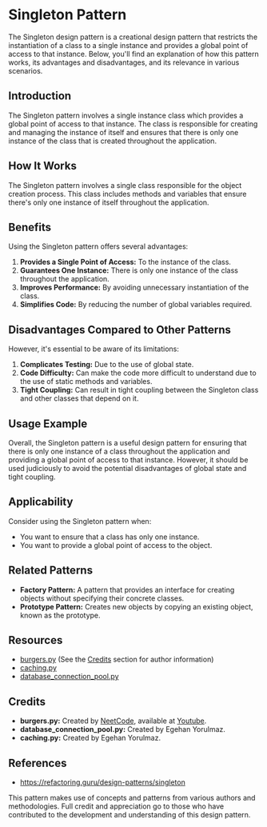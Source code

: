 # Singleton Pattern

The Singleton design pattern is a creational design pattern that restricts the instantiation of a class to a single instance and provides a global point of access to that instance. Below, you'll find an explanation of how this pattern works, its advantages and disadvantages, and its relevance in various scenarios.

## Introduction

The Singleton pattern involves a single instance class which provides a global point of access to that instance. The class is responsible for creating and managing the instance of itself and ensures that there is only one instance of the class that is created throughout the application.

## How It Works

The Singleton pattern involves a single class responsible for the object creation process. This class includes methods and variables that ensure there's only one instance of itself throughout the application.

## Benefits

Using the Singleton pattern offers several advantages:

1. **Provides a Single Point of Access:** To the instance of the class.
2. **Guarantees One Instance:** There is only one instance of the class throughout the application.
3. **Improves Performance:** By avoiding unnecessary instantiation of the class.
4. **Simplifies Code:** By reducing the number of global variables required.

## Disadvantages Compared to Other Patterns

However, it's essential to be aware of its limitations:

1. **Complicates Testing:** Due to the use of global state.
2. **Code Difficulty:** Can make the code more difficult to understand due to the use of static methods and variables.
3. **Tight Coupling:** Can result in tight coupling between the Singleton class and other classes that depend on it.

## Usage Example

Overall, the Singleton pattern is a useful design pattern for ensuring that there is only one instance of a class throughout the application and providing a global point of access to that instance. However, it should be used judiciously to avoid the potential disadvantages of global state and tight coupling.

## Applicability

Consider using the Singleton pattern when:
- You want to ensure that a class has only one instance.
- You want to provide a global point of access to the object.

## Related Patterns

- **Factory Pattern:** A pattern that provides an interface for creating objects without specifying their concrete classes.
- **Prototype Pattern:** Creates new objects by copying an existing object, known as the prototype.

## Resources

- [burgers.py](burgers.py) (See the [Credits](#credits) section for author information)
- [caching.py](caching.py)
- [database_connection_pool.py](database_connection_pool.py)

## Credits

- **burgers.py:** Created by [NeetCode]("https://www.youtube.com/@NeetCode"), available at [Youtube](https://www.youtube.com/watch?v=tAuRQs_d9F8).
- **database_connection_pool.py:** Created by Egehan Yorulmaz.
- **caching.py:** Created by Egehan Yorulmaz.

## References
* https://refactoring.guru/design-patterns/singleton


This pattern makes use of concepts and patterns from various authors and methodologies. Full credit and appreciation go to those who have contributed to the development and understanding of this design pattern.
